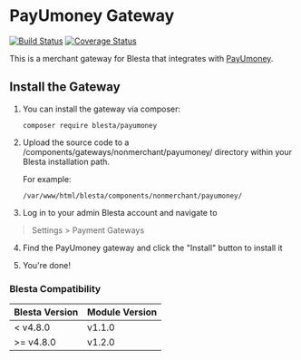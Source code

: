 # PayUmoney Gateway

[![Build Status](https://travis-ci.org/blesta/gateway-payumoney.svg?branch=master)](https://travis-ci.org/blesta/gateway-payumoney) [![Coverage Status](https://coveralls.io/repos/github/blesta/gateway-payumoney/badge.svg?branch=master)](https://coveralls.io/github/blesta/gateway-payumoney?branch=master)

This is a merchant gateway for Blesta that integrates with [PayUmoney](https://www.payu.in/).

## Install the Gateway

1. You can install the gateway via composer:

    ```
    composer require blesta/payumoney
    ```

2. Upload the source code to a /components/gateways/nonmerchant/payumoney/ directory within
your Blesta installation path.

    For example:

    ```
    /var/www/html/blesta/components/nonmerchant/payumoney/
    ```

3. Log in to your admin Blesta account and navigate to
> Settings > Payment Gateways

4. Find the PayUmoney gateway and click the "Install" button to install it

5. You're done!

### Blesta Compatibility

|Blesta Version|Module Version|
|--------------|--------------|
|< v4.8.0|v1.1.0|
|>= v4.8.0|v1.2.0|

